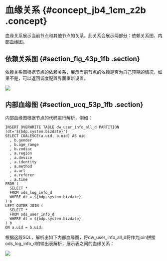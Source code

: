 # 血缘关系 {#concept_jb4_1cm_z2b .concept}

血缘关系展示当前节点和其他节点的关系。此关系会展示两部分：依赖关系图、内部血缘图。

## 依赖关系图 {#section_flg_43p_1fb .section}

依赖关系图根据节点的依赖关系，展示当前节点的依赖是否为自己预期的情况，如果不是，可以返回调度配置界面重新设置。

![](http://static-aliyun-doc.oss-cn-hangzhou.aliyuncs.com/assets/img/19064/153673472511295_zh-CN.png)

## 内部血缘图 {#section_ucq_53p_1fb .section}

内部血缘图根据节点的代码进行解析，例如：

```
INSERT OVERWRITE TABLE dw_user_info_all_d PARTITION (dt='${bdp.system.bizdate}')
SELECT COALESCE(a.uid, b.uid) AS uid
  , b.gender
  , b.age_range
  , b.zodiac
  , a.region
  , a.device
  , a.identity
  , a.method
  , a.url
  , a.referer
  , a.time
FROM (
  SELECT *
  FROM ods_log_info_d
  WHERE dt = ${bdp.system.bizdate}
) a
LEFT OUTER JOIN (
  SELECT *
  FROM ods_user_info_d
  WHERE dt = ${bdp.system.bizdate}
) b
ON a.uid = b.uid;
```

根据这段SQL，解析出如下内部血缘图，将dw\_user\_info\_all\_d将作为join拼接ods\_log\_info\_d的输出表解析，展示表之间的血缘关系：

![](http://static-aliyun-doc.oss-cn-hangzhou.aliyuncs.com/assets/img/19064/153673472511296_zh-CN.png)

